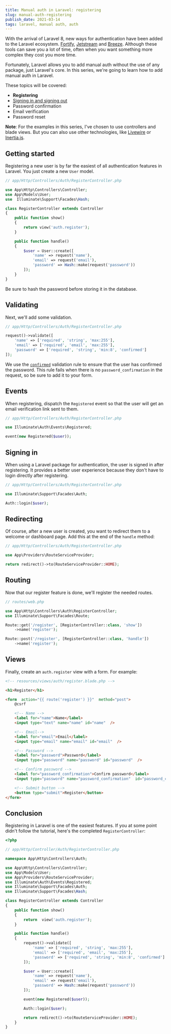 ```yaml
---
title: Manual auth in Laravel: registering
slug: manual-auth-registering
publish_date: 2021-03-14
tags: laravel, manual auth, auth
---
```


With the arrival of Laravel 8, new ways for authentication have been added to the Laravel ecosystem. [Fortify](https://laravel.com/docs/8.x/fortify), [Jetstream](https://jetstream.laravel.com/2.x/introduction.html) and [Breeze](https://github.com/laravel/breeze). Although these tools can save you a lot of time, often when you want something more complex they cost you more time.

Fortunately, Laravel allows you to add manual auth without the use of any package, just Laravel's core. In this series, we're going to learn how to add manual auth in Laravel.

These topics will be covered:

- **Registering**
- [Signing in and signing out](https://www.jeroenvanrensen.nl/blog/manual-auth-signing-in-out)
- Password confirmation
- Email verification
- Password reset

**Note**: For the examples in this series, I've chosen to use controllers and blade views. But you can also use other technologies, like [Livewire](https://laravel-livewire.com/) or [Inertia.js](https://inertiajs.com/).

## Getting started

Registering a new user is by far the easiest of all authentication features in Laravel. You just create a new `User` model.

```php
// app/Http/Controllers/Auth/RegisterController.php

use App\Http\Controllers\Controller;
use App\Models\User;
use  Illuminate\Support\Facades\Hash;

class RegisterController extends Controller
{
    public function show()
    {
        return view('auth.register');
    }

    public function handle()
    {
        $user = User::create([
            'name' => request('name'),
            'email' => request('email'),
            'password' => Hash::make(request('password'))
        ]);
    }
}
```

Be sure to hash the password before storing it in the database.

## Validating

Next, we'll add some validation.

```php
// app/Http/Controllers/Auth/RegisterController.php

request()->validate([
    'name' => ['required', 'string', 'max:255'],
    'email' => ['required', 'email', 'max:255'],
    'password' => ['required', 'string', 'min:8', 'confirmed']
]);
```

We use the [`confirmed`](https://laravel.com/docs/8.x/validation#rule-confirmed) validation rule to ensure that the user has confirmed the password. This rule fails when there is no `password_confirmation` in the request, so be sure to add it to your form.

## Events

When registering, dispatch the `Registered` event so that the user will get an email verification link sent to them.

```php
// app/Http/Controllers/Auth/RegisterController.php

use Illuminate\Auth\Events\Registered;

event(new Registered($user));
```

## Signing in

When using a Laravel package for authentication, the user is signed in after registering. It provides a better user experience because they don't have to login directly after registering.

```php
// app/Http/Controllers/Auth/RegisterController.php

use Illuminate\Support\Facades\Auth;

Auth::login($user);
```

## Redirecting

Of course, after a new user is created, you want to redirect them to a welcome or dashboard page. Add this at the end of the `handle` method:

```php
// app/Http/Controllers/Auth/RegisterController.php

use App\Providers\RouteServiceProvider;

return redirect()->to(RouteServiceProvider::HOME);
```

## Routing

Now that our register feature is done, we'll register the needed routes.

```php
// routes/web.php

use App\Http\Controllers\Auth\RegisterController;
use Illuminate\Support\Facades\Route;

Route::get('/register', [RegisterController::class, 'show'])
    ->name('register');

Route::post('/register', [RegisterController::class, 'handle'])
    ->name('register');
```

## Views

Finally, create an `auth.register` view with a form. For example:

```html
<!-- resources/views/auth/register.blade.php -->

<h1>Register</h1>

<form  action="{{ route('register') }}"  method="post">
    @csrf

    <!-- Name -->
    <label for="name">Name</label>
    <input type="text" name="name" id="name"  />

    <!-- Email-->
    <label for="email">Email</label>
    <input type="email" name="email" id="email"  />

    <!-- Password -->
    <label for="password">Password</label>
    <input type="password" name="password" id="password"  />

    <!-- Confirm password -->
    <label for="password_confirmation">Confirm password</label>
    <input type="password" name="password_confirmation"  id="password_confirmation" />

    <!-- Submit button -->
    <button type="submit">Register</button>
</form>
```

## Conclusion

Registering in Laravel is one of the easiest features. If you at some point didn't follow the tutorial, here's the completed `RegisterController`:

```php
<?php

// app/Http/Controller/Auth/RegisterController.php

namespace App\Http\Controllers\Auth;

use App\Http\Controllers\Controller;
use App\Models\User;
use App\Providers\RouteServiceProvider;
use Illuminate\Auth\Events\Registered;
use Illuminate\Support\Facades\Auth;
use Illuminate\Support\Facades\Hash;

class RegisterController extends Controller
{
    public function show()
    {
        return  view('auth.register');
    }

    public function handle()
    {
        request()->validate([
            'name' => ['required', 'string', 'max:255'],
            'email' => ['required', 'email', 'max:255'],
            'password' => ['required', 'string', 'min:8', 'confirmed']
        ]);

        $user = User::create([
            'name' => request('name'),
            'email' => request('email'),
            'password' => Hash::make(request('password'))
        ]);

        event(new Registered($user));

        Auth::login($user);

        return redirect()->to(RouteServiceProvider::HOME);
    }
}
```

